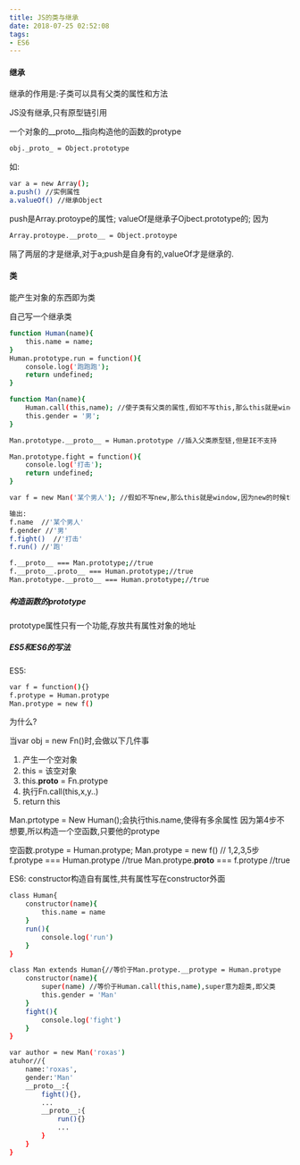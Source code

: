 ```yaml
---
title: JS的类与继承
date: 2018-07-25 02:52:08
tags:
- ES6
---
```

#### 继承

继承的作用是:子类可以具有父类的属性和方法

JS没有继承,只有原型链引用

一个对象的__proto__指向构造他的函数的protype

``` bash
obj._proto_ = Object.prototype
```

如:
``` bash
var a = new Array();
a.push() //实例属性
a.valueOf() //继承Object
```

push是Array.protoype的属性;
valueOf是继承子Ojbect.prototype的;
因为
``` bash
Array.protoype.__proto__ = Object.protoype
```

隔了两层的才是继承,对于a;push是自身有的,valueOf才是继承的.

#### 类

能产生对象的东西即为类

自己写一个继承类

``` bash
function Human(name){
    this.name = name;
}
Human.prototype.run = function(){
    console.log('跑跑跑');
    return undefined;
}

function Man(name){
    Human.call(this,name); //使子类有父类的属性,假如不写this,那么this就是window
    this.gender = '男';
}

Man.prototype.__proto__ = Human.prototype //插入父类原型链,但是IE不支持

Man.prototype.fight = function(){
    console.log('打击');
    return undefined;
} 

var f = new Man('某个男人'); //假如不写new,那么this就是window,因为new的时候this会绑定到这个对象名为Man的对象上

输出:
f.name  //'某个男人'
f.gender //'男'
f.fight()  //'打击'
f.run() //'跑'

f.__proto__ === Man.prototype;//true
f.__proto__.proto__ === Human.prototype;//true
Man.prototype.__proto__ === Human.prototype;//true
```

##### 构造函数的prototype

prototype属性只有一个功能,存放共有属性对象的地址

##### ES5和ES6的写法

ES5:
``` bash
var f = function(){}
f.protype = Human.protype
Man.protype = new f()
```

为什么?

当var obj = new Fn()时,会做以下几件事

1. 产生一个空对象
2. this = 该空对象
3. this.__proto__ = Fn.protype
4. 执行Fn.call(this,x,y..)
5. return this

Man.prtotype = New Human();会执行this.name,使得有多余属性
因为第4步不想要,所以构造一个空函数,只要他的protype

空函数.protype = Human.protype;
Man.protype = new f() // 1,2,3,5步
f.protype === Human.protype //true
Man.protype.__proto__ === f.protype //true 

ES6:
constructor构造自有属性,共有属性写在constructor外面
``` bash
class Human{
    constructor(name){
        this.name = name
    }
    run(){
        console.log('run')
    }
}

class Man extends Human{//等价于Man.protype.__protype = Human.protype
    constructor(name){
        super(name) //等价于Human.call(this,name),super意为超类,即父类
        this.gender = 'Man'
    }
    fight(){
        console.log('fight')
    }
}

var author = new Man('roxas')
atuhor//{
    name:'roxas',
    gender:'Man'
    __proto__:{
        fight(){},
        ...
        __proto__:{
            run(){}
            ...
        }
    }
}
```